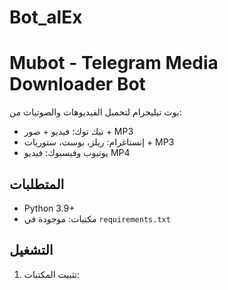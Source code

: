 # Bot_alEx
# Mubot - Telegram Media Downloader Bot

بوت تيليجرام لتحميل الفيديوهات والصوتيات من:

- تيك توك: فيديو + صور + MP3
- إنستاغرام: ريلز، بوست، ستوريات + MP3
- يوتيوب وفيسبوك: فيديو MP4

## المتطلبات

- Python 3.9+
- مكتبات: موجودة في `requirements.txt`

## التشغيل

1. تثبيت المكتبات: